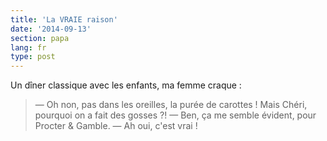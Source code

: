 ```yaml
---
title: 'La VRAIE raison'
date: '2014-09-13'
section: papa
lang: fr
type: post
---
```


Un dîner classique avec les enfants, ma femme craque :

> — Oh non, pas dans les oreilles, la purée de carottes ! Mais Chéri, pourquoi on a fait des gosses ?!
> — Ben, ça me semble évident, pour Procter & Gamble.
> — Ah oui, c'est vrai !

